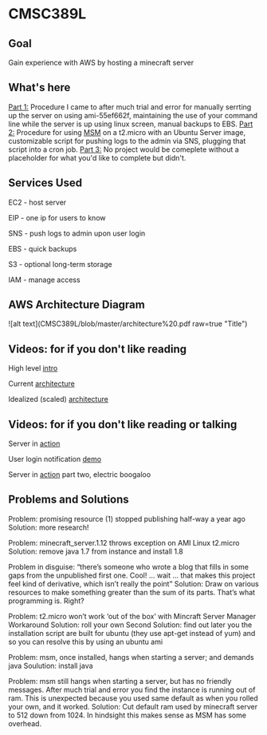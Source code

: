 # CMSC389L
## Goal
Gain experience with AWS by hosting a minecraft server

## What's here
[Part 1:](https://github.com/iaLockwood/CMSC389L/blob/master/Part%202:%20Find%20the%20Easier%20Way%20with%20Ubuntu%20Server) Procedure I came to after much trial and error for manually serrting up the server on using ami-55ef662f, maintaining the use of your command line while the server is up using linux screen, manual backups to EBS. [Part 2:](https://github.com/iaLockwood/CMSC389L/blob/master/Part%202:%20Find%20the%20Easier%20Way%20with%20Ubuntu%20Server) Procedure for using [MSM](https://github.com/msmhq/msm) on a t2.micro with an Ubuntu Server image, customizable script for pushing logs to the admin via SNS, plugging that script into a cron job. [Part 3:](https://github.com/iaLockwood/CMSC389L/blob/master/Part%203:%20Where%20can%20we%20go%20from%20here) No project would be comeplete without a placeholder for what you'd like to complete but didn't.


## Services Used
EC2 - host server

EIP - one ip for users to know

SNS - push logs to admin upon user login

EBS - quick backups

S3 - optional long-term storage

IAM - manage access


## AWS Architecture Diagram
![alt text](CMSC389L/blob/master/architecture%20.pdf raw=true "Title")


## Videos: for if you don't like reading
High level [intro](https://www.useloom.com/share/1a80855a063b493690215ea836aa9151)

Current [architecture](https://www.useloom.com/share/aeba86ee93c64b35b23630e32bf10e46)

Idealized (scaled) [architecture](https://www.useloom.com/share/ac3bf8205dad438298c6da96ee4a2564)

## Videos: for if you don't like reading or talking
Server in [action](https://www.useloom.com/share/396e412fddb2414699a9a6583943760c)

User login notification [demo](https://www.useloom.com/share/e5bf710811da489ea673d0e11377e78d)

Server in [action](https://www.useloom.com/share/e5bf710811da489ea673d0e11377e78d) part two, electric boogaloo

## Problems and Solutions
Problem: promising resource (1) stopped publishing half-way a year ago 
Solution: more research!

Problem: minecraft_server.1.12 throws exception on AMI Linux t2.micro 
Solution: remove java 1.7 from instance and install 1.8

Problem in disguise: “there’s someone who wrote a blog that fills in some gaps
from the unpublished first one. Cool! ... wait ... that makes this project feel
kind of derivative, which isn’t really the point” 
Solution: Draw on various resources to make something greater than the sum of
its parts. That’s what programming is. Right?

Problem: t2.micro won’t work ‘out of the box’ with Mincraft Server Manager
Workaround Solution: roll your own
Second Solution: find out later you the installation script are built for ubuntu (they use apt-get instead of yum) and so you can resolve this by using an ubuntu ami

Problem: msm, once installed, hangs when starting a server; and demands java
Soulution: install java

Problem: msm still hangs when starting a server, but has no friendly messages. After much trial and error you find the instance is running out of ram. This is unexpected because you used same default as when you rolled your own, and it worked.
Solution: Cut default ram used by minecraft server to 512 down from 1024. In hindsight this makes sense as MSM has some overhead.

